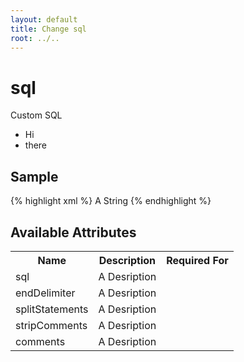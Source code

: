 ```yaml
---
layout: default
title: Change sql
root: ../..
---
```


# sql #

Custom SQL

* Hi
* there

## Sample ##

{% highlight xml %}
<sql comments="A String" endDelimiter="A String" splitStatements="true" stripComments="true">A String</sql>
{% endhighlight %}

## Available Attributes ##

<table>
<tr><th>Name</th><th>Description</th><th>Required For</th></tr>
<tr><td>sql</td><td>A Desription</td><td></td></tr>
<tr><td>endDelimiter</td><td>A Desription</td><td></td></tr>
<tr><td>splitStatements</td><td>A Desription</td><td></td></tr>
<tr><td>stripComments</td><td>A Desription</td><td></td></tr>
<tr><td>comments</td><td>A Desription</td><td></td></tr>
</table>
